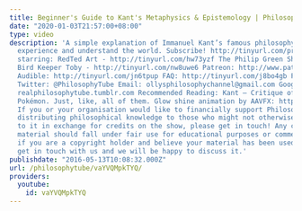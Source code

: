 ```yaml
---
title: Beginner's Guide to Kant's Metaphysics & Epistemology | Philosophy Tube
date: "2020-01-03T21:57:00+08:00"
type: video
description: 'A simple explanation of Immanuel Kant’s famous philosophy on how we
  experience and understand the world. Subscribe! http://tinyurl.com/pr99a46 Guest
  starring: RedTed Art - http://tinyurl.com/hw73yzf The Philip Green Show – http://tinyurl.com/jaglznz
  Bird Keeper Toby - http://tinyurl.com/nw8uwe6 Patreon: http://www.patreon.com/PhilosophyTube
  Audible: http://tinyurl.com/jn6tpup FAQ: http://tinyurl.com/j8bo4gb Facebook: http://tinyurl.com/jgjek5w
  Twitter: @PhilosophyTube Email: ollysphilosophychannel@gmail.com Google+: google.com/+thephilosophytube
  realphilosophytube.tumblr.com Recommended Reading: Kant – Critique of Pure Reason
  Pokémon. Just, like, all of them. Glow shine animation by AAVFX: https://www.youtube.com/watch?v=yNAaC4qXVyQ
  If you or your organisation would like to financially support Philosophy Tube in
  distributing philosophical knowledge to those who might not otherwise have access
  to it in exchange for credits on the show, please get in touch! Any copyrighted
  material should fall under fair use for educational purposes or commentary, but
  if you are a copyright holder and believe your material has been used unfairly please
  get in touch with us and we will be happy to discuss it.'
publishdate: "2016-05-13T10:08:32.000Z"
url: /philosophytube/vaYVQMpkTYQ/
providers:
  youtube:
    id: vaYVQMpkTYQ
---
```

